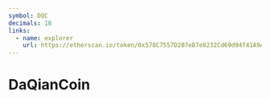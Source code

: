 ```yaml
---
symbol: DQC
decimals: 18
links:
  - name: explorer
    url: https://etherscan.io/token/0x578C7557D207e87e8232Cd69d94f41A9A136A5fe
---
```


# DaQianCoin

